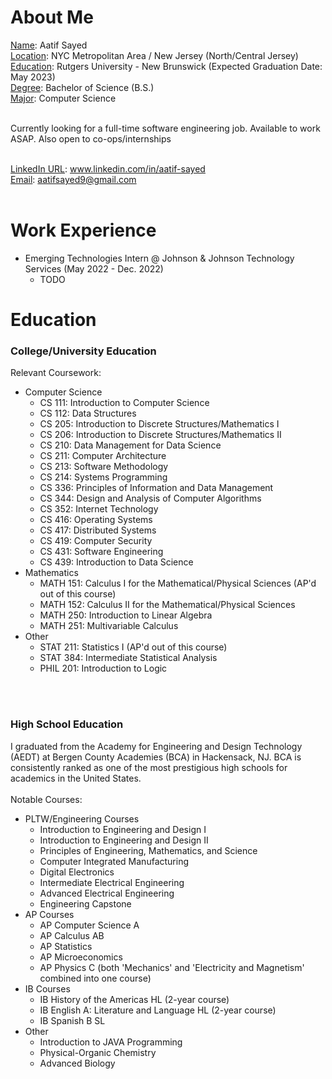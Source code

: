 # About Me
<ins>Name</ins>: Aatif Sayed<br/>
<ins>Location</ins>: NYC Metropolitan Area / New Jersey (North/Central Jersey)<br/>
<ins>Education</ins>: Rutgers University - New Brunswick (Expected Graduation Date: May 2023)<br/>
<ins>Degree</ins>: Bachelor of Science (B.S.)<br/>
<ins>Major</ins>: Computer Science<br/><br/>

Currently looking for a full-time software engineering job. Available to work ASAP. Also open to co-ops/internships <br/><br/>

<ins>LinkedIn URL</ins>: www.linkedin.com/in/aatif-sayed<br/>
<ins>Email</ins>: aatifsayed9@gmail.com<br/><br/>

# Work Experience
  - Emerging Technologies Intern @ Johnson & Johnson Technology Services (May 2022 - Dec. 2022)
    - TODO

# Education 
### College/University Education

Relevant Coursework:
  - Computer Science
    - CS 111: Introduction to Computer Science
    - CS 112: Data Structures
    - CS 205: Introduction to Discrete Structures/Mathematics I
    - CS 206: Introduction to Discrete Structures/Mathematics II
    - CS 210: Data Management for Data Science
    - CS 211: Computer Architecture
    - CS 213: Software Methodology
    - CS 214: Systems Programming
    - CS 336: Principles of Information and Data Management
    - CS 344: Design and Analysis of Computer Algorithms
    - CS 352: Internet Technology
    - CS 416: Operating Systems
    - CS 417: Distributed Systems
    - CS 419: Computer Security
    - CS 431: Software Engineering
    - CS 439: Introduction to Data Science
  - Mathematics
    - MATH 151: Calculus I for the Mathematical/Physical Sciences (AP'd out of this course)
    - MATH 152: Calculus II for the Mathematical/Physical Sciences
    - MATH 250: Introduction to Linear Algebra
    - MATH 251: Multivariable Calculus
  - Other
    - STAT 211: Statistics I (AP'd out of this course)
    - STAT 384: Intermediate Statistical Analysis
    - PHIL 201: Introduction to Logic

<br/><br/>

### High School Education
I graduated from the Academy for Engineering and Design Technology (AEDT) at Bergen County Academies (BCA) in Hackensack, NJ. BCA is consistently ranked as one of the most prestigious high schools for academics in the United States.<br/><br/>
Notable Courses:
  - PLTW/Engineering Courses
    - Introduction to Engineering and Design I
    - Introduction to Engineering and Design II
    - Principles of Engineering, Mathematics, and Science
    - Computer Integrated Manufacturing
    - Digital Electronics
    - Intermediate Electrical Engineering
    - Advanced Electrical Engineering
    - Engineering Capstone
  - AP Courses
    - AP Computer Science A
    - AP Calculus AB
    - AP Statistics
    - AP Microeconomics
    - AP Physics C (both 'Mechanics' and 'Electricity and Magnetism' combined into one course)
  - IB Courses
    - IB History of the Americas HL (2-year course)
    - IB English A: Literature and Language HL (2-year course)
    - IB Spanish B SL
  - Other
    - Introduction to JAVA Programming
    - Physical-Organic Chemistry
    - Advanced Biology
